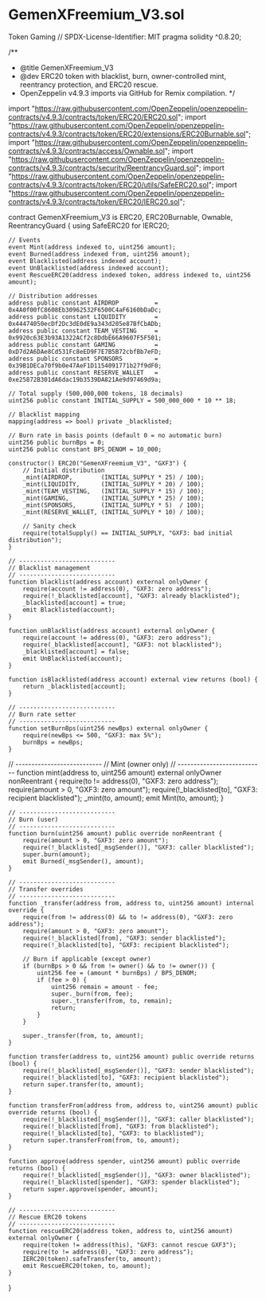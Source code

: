# GemenXFreemium_V3.sol
Token Gaming 
// SPDX-License-Identifier: MIT
pragma solidity ^0.8.20;

/**
 * @title GemenXFreemium_V3
 * @dev ERC20 token with blacklist, burn, owner-controlled mint, reentrancy protection, and ERC20 rescue.
 * OpenZeppelin v4.9.3 imports via GitHub for Remix compilation.
 */

import "https://raw.githubusercontent.com/OpenZeppelin/openzeppelin-contracts/v4.9.3/contracts/token/ERC20/ERC20.sol";
import "https://raw.githubusercontent.com/OpenZeppelin/openzeppelin-contracts/v4.9.3/contracts/token/ERC20/extensions/ERC20Burnable.sol";
import "https://raw.githubusercontent.com/OpenZeppelin/openzeppelin-contracts/v4.9.3/contracts/access/Ownable.sol";
import "https://raw.githubusercontent.com/OpenZeppelin/openzeppelin-contracts/v4.9.3/contracts/security/ReentrancyGuard.sol";
import "https://raw.githubusercontent.com/OpenZeppelin/openzeppelin-contracts/v4.9.3/contracts/token/ERC20/utils/SafeERC20.sol";
import "https://raw.githubusercontent.com/OpenZeppelin/openzeppelin-contracts/v4.9.3/contracts/token/ERC20/IERC20.sol";

contract GemenXFreemium_V3 is ERC20, ERC20Burnable, Ownable, ReentrancyGuard {
    using SafeERC20 for IERC20;

    // Events
    event Mint(address indexed to, uint256 amount);
    event Burned(address indexed from, uint256 amount);
    event Blacklisted(address indexed account);
    event UnBlacklisted(address indexed account);
    event RescueERC20(address indexed token, address indexed to, uint256 amount);

    // Distribution addresses
    address public constant AIRDROP          = 0x4A0f00fC8608Eb30962532F6500C4aF6160bDaDc;
    address public constant LIQUIDITY        = 0x44474050ecDf2Dc3dE0dE9a343d205e87BfCbADb;
    address public constant TEAM_VESTING     = 0x9920c63E3b93A1322ACf2c8DdbE66A9607F5F501;
    address public constant GAMING           = 0xD7d2A6DAe8Cd531Fc8eED9F7E7B5B72cbfBb7eFD;
    address public constant SPONSORS         = 0x39B1DECa70f9b0e47AeF1D1154091771b27f9dF0;
    address public constant RESERVE_WALLET   = 0xe25872B301dA6dac19b3539DA821Ae9d97469d9a;

    // Total supply (500,000,000 tokens, 18 decimals)
    uint256 public constant INITIAL_SUPPLY = 500_000_000 * 10 ** 18;

    // Blacklist mapping
    mapping(address => bool) private _blacklisted;

    // Burn rate in basis points (default 0 = no automatic burn)
    uint256 public burnBps = 0;
    uint256 public constant BPS_DENOM = 10_000;

    constructor() ERC20("GemenXFreemium_V3", "GXF3") {
        // Initial distribution
        _mint(AIRDROP,        (INITIAL_SUPPLY * 25) / 100);
        _mint(LIQUIDITY,      (INITIAL_SUPPLY * 20) / 100);
        _mint(TEAM_VESTING,   (INITIAL_SUPPLY * 15) / 100);
        _mint(GAMING,         (INITIAL_SUPPLY * 25) / 100);
        _mint(SPONSORS,       (INITIAL_SUPPLY * 5)  / 100);
        _mint(RESERVE_WALLET, (INITIAL_SUPPLY * 10) / 100);

        // Sanity check
        require(totalSupply() == INITIAL_SUPPLY, "GXF3: bad initial distribution");
    }

    // ---------------------------
    // Blacklist management
    // ---------------------------
    function blacklist(address account) external onlyOwner {
        require(account != address(0), "GXF3: zero address");
        require(!_blacklisted[account], "GXF3: already blacklisted");
        _blacklisted[account] = true;
        emit Blacklisted(account);
    }

    function unBlacklist(address account) external onlyOwner {
        require(account != address(0), "GXF3: zero address");
        require(_blacklisted[account], "GXF3: not blacklisted");
        _blacklisted[account] = false;
        emit UnBlacklisted(account);
    }

    function isBlacklisted(address account) external view returns (bool) {
        return _blacklisted[account];
    }

    // ---------------------------
    // Burn rate setter
    // ---------------------------
    function setBurnBps(uint256 newBps) external onlyOwner {
        require(newBps <= 500, "GXF3: max 5%");
        burnBps = newBps;
    }

// ---------------------------
    // Mint (owner only)
    // ---------------------------
    function mint(address to, uint256 amount) external onlyOwner nonReentrant {
        require(to != address(0), "GXF3: zero address");
        require(amount > 0, "GXF3: zero amount");
        require(!_blacklisted[to], "GXF3: recipient blacklisted");
        _mint(to, amount);
        emit Mint(to, amount);
    }

    // ---------------------------
    // Burn (user)
    // ---------------------------
    function burn(uint256 amount) public override nonReentrant {
        require(amount > 0, "GXF3: zero amount");
        require(!_blacklisted[_msgSender()], "GXF3: caller blacklisted");
        super.burn(amount);
        emit Burned(_msgSender(), amount);
    }

    // ---------------------------
    // Transfer overrides
    // ---------------------------
    function _transfer(address from, address to, uint256 amount) internal override {
        require(from != address(0) && to != address(0), "GXF3: zero address");
        require(amount > 0, "GXF3: zero amount");
        require(!_blacklisted[from], "GXF3: sender blacklisted");
        require(!_blacklisted[to], "GXF3: recipient blacklisted");

        // Burn if applicable (except owner)
        if (burnBps > 0 && from != owner() && to != owner()) {
            uint256 fee = (amount * burnBps) / BPS_DENOM;
            if (fee > 0) {
                uint256 remain = amount - fee;
                super._burn(from, fee);
                super._transfer(from, to, remain);
                return;
            }
        }

        super._transfer(from, to, amount);
    }

    function transfer(address to, uint256 amount) public override returns (bool) {
        require(!_blacklisted[_msgSender()], "GXF3: sender blacklisted");
        require(!_blacklisted[to], "GXF3: recipient blacklisted");
        return super.transfer(to, amount);
    }

    function transferFrom(address from, address to, uint256 amount) public override returns (bool) {
        require(!_blacklisted[_msgSender()], "GXF3: caller blacklisted");
        require(!_blacklisted[from], "GXF3: from blacklisted");
        require(!_blacklisted[to], "GXF3: to blacklisted");
        return super.transferFrom(from, to, amount);
    }

    function approve(address spender, uint256 amount) public override returns (bool) {
        require(!_blacklisted[_msgSender()], "GXF3: owner blacklisted");
        require(!_blacklisted[spender], "GXF3: spender blacklisted");
        return super.approve(spender, amount);
    }

    // ---------------------------
    // Rescue ERC20 tokens
    // ---------------------------
    function rescueERC20(address token, address to, uint256 amount) external onlyOwner {
        require(token != address(this), "GXF3: cannot rescue GXF3");
        require(to != address(0), "GXF3: zero address");
        IERC20(token).safeTransfer(to, amount);
        emit RescueERC20(token, to, amount);
    }
}
